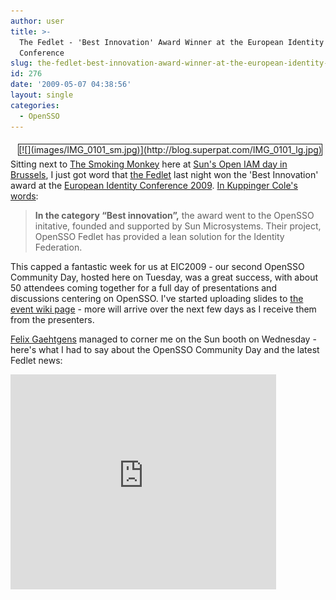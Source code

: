 ```yaml
---
author: user
title: >-
  The Fedlet - 'Best Innovation' Award Winner at the European Identity
  Conference
slug: the-fedlet-best-innovation-award-winner-at-the-european-identity-conference
id: 276
date: '2009-05-07 04:38:56'
layout: single
categories:
  - OpenSSO
---
```


<div style="margin: 5px; float: right; border-style: solid; border-width: thin;">[![](images/IMG_0101_sm.jpg)](http://blog.superpat.com/IMG_0101_lg.jpg)</div>

Sitting next to [The Smoking Monkey](http://blogs.sun.com/raskin/) here at [Sun's Open IAM day in Brussels](http://be.sun.com/sunnews/events/2009/openiamdays/index.jsp), I just got word that [the Fedlet](http://tinyurl.com/fedlet) last night won the 'Best Innovation' award at the [European Identity Conference 2009](http://www.id-conf.com/eic2009). [In Kuppinger Cole's words](http://www.id-conf.com/blog/2009/05/07/awards-for-outstanding-identity-management-projects/):

> **In the category “Best innovation”,** the award went to the OpenSSO initative, founded and supported by Sun Microsystems. Their project, OpenSSO Fedlet has provided a lean solution for the Identity Federation.

This capped a fantastic week for us at EIC2009 - our second OpenSSO Community Day, hosted here on Tuesday, was a great success, with about 50 attendees coming together for a full day of presentations and discussions centering on OpenSSO. I've started uploading slides to [the event wiki page](http://wikis.sun.com/display/OpenSSO/OpenSSO+Community+Day+-+Munich+-+May+5+2009) - more will arrive over the next few days as I receive them from the presenters.

[Felix Gaehtgens](http://blogs.kuppingercole.com/gaehtgens/) managed to corner me on the Sun booth on Wednesday - here's what I had to say about the OpenSSO Community Day and the latest Fedlet news:

<object width="425" height="344"><param name="movie" value="http://www.youtube.com/v/YiofyAmEakE&amp;color1=0xb1b1b1&amp;color2=0xcfcfcf&amp;hl=en&amp;feature=player_embedded&amp;fs=1"><param name="allowFullScreen" value="true"><embed src="http://www.youtube.com/v/YiofyAmEakE&amp;color1=0xb1b1b1&amp;color2=0xcfcfcf&amp;hl=en&amp;feature=player_embedded&amp;fs=1" type="application/x-shockwave-flash" allowfullscreen="true" width="425" height="344"></object>